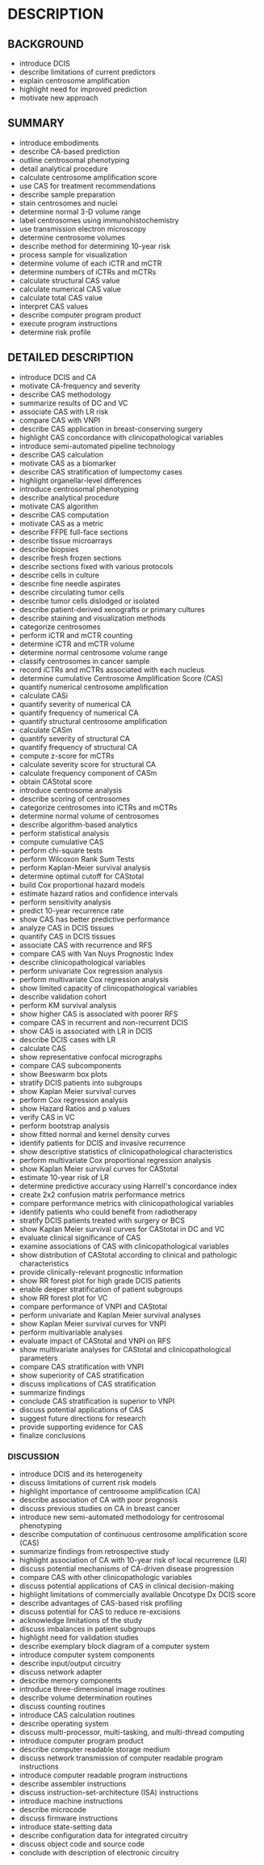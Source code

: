 # DESCRIPTION

## BACKGROUND

- introduce DCIS
- describe limitations of current predictors
- explain centrosome amplification
- highlight need for improved prediction
- motivate new approach

## SUMMARY

- introduce embodiments
- describe CA-based prediction
- outline centrosomal phenotyping
- detail analytical procedure
- calculate centrosome amplification score
- use CAS for treatment recommendations
- describe sample preparation
- stain centrosomes and nuclei
- determine normal 3-D volume range
- label centrosomes using immunohistochemistry
- use transmission electron microscopy
- determine centrosome volumes
- describe method for determining 10-year risk
- process sample for visualization
- determine volume of each iCTR and mCTR
- determine numbers of iCTRs and mCTRs
- calculate structural CAS value
- calculate numerical CAS value
- calculate total CAS value
- interpret CAS values
- describe computer program product
- execute program instructions
- determine risk profile

## DETAILED DESCRIPTION

- introduce DCIS and CA
- motivate CA-frequency and severity
- describe CAS methodology
- summarize results of DC and VC
- associate CAS with LR risk
- compare CAS with VNPI
- describe CAS application in breast-conserving surgery
- highlight CAS concordance with clinicopathological variables
- introduce semi-automated pipeline technology
- describe CAS calculation
- motivate CAS as a biomarker
- describe CAS stratification of lumpectomy cases
- highlight organellar-level differences
- introduce centrosomal phenotyping
- describe analytical procedure
- motivate CAS algorithm
- describe CAS computation
- motivate CAS as a metric
- describe FFPE full-face sections
- describe tissue microarrays
- describe biopsies
- describe fresh frozen sections
- describe sections fixed with various protocols
- describe cells in culture
- describe fine needle aspirates
- describe circulating tumor cells
- describe tumor cells dislodged or isolated
- describe patient-derived xenografts or primary cultures
- describe staining and visualization methods
- categorize centrosomes
- perform iCTR and mCTR counting
- determine iCTR and mCTR volume
- determine normal centrosome volume range
- classify centrosomes in cancer sample
- record iCTRs and mCTRs associated with each nucleus
- determine cumulative Centrosome Amplification Score (CAS)
- quantify numerical centrosome amplification
- calculate CASi
- quantify severity of numerical CA
- quantify frequency of numerical CA
- quantify structural centrosome amplification
- calculate CASm
- quantify severity of structural CA
- quantify frequency of structural CA
- compute z-score for mCTRs
- calculate severity score for structural CA
- calculate frequency component of CASm
- obtain CAStotal score
- introduce centrosome analysis
- describe scoring of centrosomes
- categorize centrosomes into iCTRs and mCTRs
- determine normal volume of centrosomes
- describe algorithm-based analytics
- perform statistical analysis
- compute cumulative CAS
- perform chi-square tests
- perform Wilcoxon Rank Sum Tests
- perform Kaplan-Meier survival analysis
- determine optimal cutoff for CAStotal
- build Cox proportional hazard models
- estimate hazard ratios and confidence intervals
- perform sensitivity analysis
- predict 10-year recurrence rate
- show CAS has better predictive performance
- analyze CAS in DCIS tissues
- quantify CAS in DCIS tissues
- associate CAS with recurrence and RFS
- compare CAS with Van Nuys Prognostic Index
- describe clinicopathological variables
- perform univariate Cox regression analysis
- perform multivariate Cox regression analysis
- show limited capacity of clinicopathological variables
- describe validation cohort
- perform KM survival analysis
- show higher CAS is associated with poorer RFS
- compare CAS in recurrent and non-recurrent DCIS
- show CAS is associated with LR in DCIS
- describe DCIS cases with LR
- calculate CAS
- show representative confocal micrographs
- compare CAS subcomponents
- show Beeswarm box plots
- stratify DCIS patients into subgroups
- show Kaplan Meier survival curves
- perform Cox regression analysis
- show Hazard Ratios and p values
- verify CAS in VC
- perform bootstrap analysis
- show fitted normal and kernel density curves
- identify patients for DCIS and invasive recurrence
- show descriptive statistics of clinicopathological characteristics
- perform multivariate Cox proportional regression analysis
- show Kaplan Meier survival curves for CAStotal
- estimate 10-year risk of LR
- determine predictive accuracy using Harrell's concordance index
- create 2x2 confusion matrix performance metrics
- compare performance metrics with clinicopathological variables
- identify patients who could benefit from radiotherapy
- stratify DCIS patients treated with surgery or BCS
- show Kaplan Meier survival curves for CAStotal in DC and VC
- evaluate clinical significance of CAS
- examine associations of CAS with clinicopathological variables
- show distribution of CAStotal according to clinical and pathologic characteristics
- provide clinically-relevant prognostic information
- show RR forest plot for high grade DCIS patients
- enable deeper stratification of patient subgroups
- show RR forest plot for VC
- compare performance of VNPI and CAStotal
- perform univariate and Kaplan Meier survival analyses
- show Kaplan Meier survival curves for VNPI
- perform multivariable analyses
- evaluate impact of CAStotal and VNPI on RFS
- show multivariate analyses for CAStotal and clinicopathological parameters
- compare CAS stratification with VNPI
- show superiority of CAS stratification
- discuss implications of CAS stratification
- summarize findings
- conclude CAS stratification is superior to VNPI
- discuss potential applications of CAS
- suggest future directions for research
- provide supporting evidence for CAS
- finalize conclusions

### DISCUSSION

- introduce DCIS and its heterogeneity
- discuss limitations of current risk models
- highlight importance of centrosome amplification (CA)
- describe association of CA with poor prognosis
- discuss previous studies on CA in breast cancer
- introduce new semi-automated methodology for centrosomal phenotyping
- describe computation of continuous centrosome amplification score (CAS)
- summarize findings from retrospective study
- highlight association of CA with 10-year risk of local recurrence (LR)
- discuss potential mechanisms of CA-driven disease progression
- compare CAS with other clinicopathologic variables
- discuss potential applications of CAS in clinical decision-making
- highlight limitations of commercially available Oncotype Dx DCIS score
- describe advantages of CAS-based risk profiling
- discuss potential for CAS to reduce re-excisions
- acknowledge limitations of the study
- discuss imbalances in patient subgroups
- highlight need for validation studies
- describe exemplary block diagram of a computer system
- introduce computer system components
- describe input/output circuitry
- discuss network adapter
- describe memory components
- introduce three-dimensional image routines
- describe volume determination routines
- discuss counting routines
- introduce CAS calculation routines
- describe operating system
- discuss multi-processor, multi-tasking, and multi-thread computing
- introduce computer program product
- describe computer readable storage medium
- discuss network transmission of computer readable program instructions
- introduce computer readable program instructions
- describe assembler instructions
- discuss instruction-set-architecture (ISA) instructions
- introduce machine instructions
- describe microcode
- discuss firmware instructions
- introduce state-setting data
- describe configuration data for integrated circuitry
- discuss object code and source code
- conclude with description of electronic circuitry

